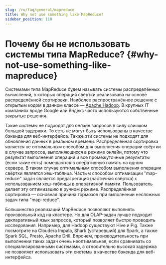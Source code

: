 ```yaml
---
slug: /ru/faq/general/mapreduce
title: Why not use something like MapReduce?
sidebar_position: 110
---
```


# Почему бы не использовать системы типа MapReduce? {#why-not-use-something-like-mapreduce}

Системами типа MapReduce будем называть системы распределённых вычислений, в которых операция свёртки реализована на основе распределённой сортировки. Наиболее распространённое решение с открытым кодом в данном классе — [Apache Hadoop](http://hadoop.apache.org). В крупных IT компаниях вроде Google или Яндекс часто используются собственные закрытые решения.

Такие системы не подходят для онлайн запросов в силу слишком большой задержки. То есть не могут быть использованы в качестве бэкенда для веб-интерфейса. Также эти системы не подходят для обновления данных в реальном времени. Распределённая сортировка является не оптимальным способом для выполнения операции свёртки в случае запросов, выполняющихся в режиме онлайн, потому что результат выполнения операции и все промежуточные результаты (если такие есть) помещаются в оперативную память на одном сервере. В таком случае оптимальным способом выполнения операции свёртки является хеш-таблица. Частым способом оптимизации "map-reduce" задач является предагрегация (частичная свёртка) с использованием хеш-таблицы в оперативной памяти. Пользователь делает эту оптимизацию в ручном режиме. Распределённая сортировка — основная причина тормозов при выполнении несложных задач типа "map-reduce".

Большинство реализаций MapReduce позволяют выполнять произвольный код на кластере. Но для OLAP-задач лучше подходит декларативный язык запросов, который позволяет быстро проводить исследования. Например, для Hadoop существуют Hive и Pig. Также посмотрите на Cloudera Impala, Shark (устаревший) для Spark, а также Spark SQL, Presto, Apache Drill. Впрочем, производительность при выполнении таких задач очень неоптимальная, если сравнивать со специализированными системами, а относительно высокая задержка не позволяет использовать эти системы в качестве бэкенда для веб-интерфейса.
